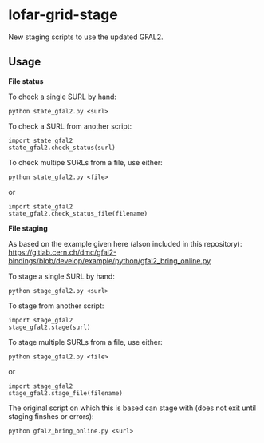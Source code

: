 # lofar-grid-stage
New staging scripts to use the updated GFAL2.

Usage
-----
**File status**

To check a single SURL by hand:

    python state_gfal2.py <surl>
To check a SURL from another script:

    import state_gfal2
    state_gfal2.check_status(surl)

To check multipe SURLs from a file, use either:

    python state_gfal2.py <file>
or

    import state_gfal2
    state_gfal2.check_status_file(filename)
    

**File staging**

As based on the example given here (alson included in this repository): https://gitlab.cern.ch/dmc/gfal2-bindings/blob/develop/example/python/gfal2_bring_online.py

To stage a single SURL by hand:

    python stage_gfal2.py <surl>
To stage from another script:

    import stage_gfal2
    stage_gfal2.stage(surl)

To stage multiple SURLs from a file, use either:

    python stage_gfal2.py <file>
or

    import stage_gfal2
    stage_gfal2.stage_file(filename)

The original script on which this is based can stage with (does not exit until staging finshes or errors):

    python gfal2_bring_online.py <surl>
